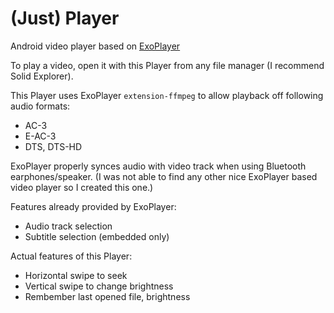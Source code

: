 # (Just) Player

Android video player based on [ExoPlayer](https://github.com/google/ExoPlayer)

To play a video, open it with this Player from any file manager (I recommend Solid Explorer).

This Player uses ExoPlayer ``extension-ffmpeg`` to allow playback off following audio formats:

 * AC-3
 * E-AC-3
 * DTS, DTS-HD

ExoPlayer properly synces audio with video track when using Bluetooth earphones/speaker. (I was not able to find any other nice ExoPlayer based video player so I created this one.)

Features already provided by ExoPlayer:

 * Audio track selection
 * Subtitle selection (embedded only)

Actual features of this Player:

 * Horizontal swipe to seek
 * Vertical swipe to change brightness
 * Rembember last opened file, brightness
